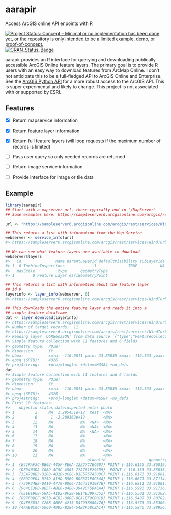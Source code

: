 
<!-- README.md is generated from README.Rmd. Please edit that file -->

# aarapir

Access ArcGIS online API enpoints with R

<!-- badges: start -->

[![Project Status: Concept – Minimal or no implementation has been done
yet, or the repository is only intended to be a limited example, demo,
or
proof-of-concept.](https://www.repostatus.org/badges/latest/concept.svg)](https://www.repostatus.org/#concept)
[![CRAN\_Status\_Badge](https://www.r-pkg.org/badges/version/aarapir)](https://cran.r-project.org/package=aarapir)
<!-- badges: end -->

aarapir provides an R interface for querying and downloading publically
accessible ArcGIS Online feature layers. The primary goal is to provide
R users with an easy way to download features from ArcMap Online. I
don’t not anticipate this to be a full-fledged API to ArcGIS Online
and Enterprise. See the [ArcGIS Python
API](https://github.com/Esri/arcgis-python-api) for a more robust access
to the ArcGIS API. This is super experimental and likely to change. This
project is not associated with or supported by ESRI.

## Features

  - [x] Return mapservice information

  - [x] Return feature layer information

  - [x] Return full feature layers (will loop requests if the maximum
    number of records is limited)

  - [ ] Pass user query so only needed records are returned

  - [ ] Return image service information

  - [ ] Provide interface for image or tile data

## Example

``` r
library(aarapir)
## Start with a mapserver url, these typically end in "/MapServer"
## Some examples here: https://sampleserver6.arcgisonline.com/arcgis/rest/services

url <- "https://sampleserver6.arcgisonline.com/arcgis/rest/services/WindTurbines/MapServer"

## This returns a list with information from the Map Service
webserver <- service_info(url)
#> https://sampleserver6.arcgisonline.com/arcgis/rest/services/WindTurbines/MapServer?f=pjson

## We can see what feature layers are available to download
webserver$layers
#>   id               name parentLayerId defaultVisibility subLayerIds minScale
#> 1  0 TurbineInspections            -1              TRUE          NA        0
#>   maxScale          type      geometryType
#> 1        0 Feature Layer esriGeometryPoint

## This returns a list with information about the feature layer
## id 0
layerinfo <- layer_info(webserver, 0)
#> https://sampleserver6.arcgisonline.com/arcgis/rest/services/WindTurbines/MapServer/0?f=pjson

## This downloads the entire feature layer and reads it into a
## simple feature dataframe
dat <- layer_download(layerinfo)
#> https://sampleserver6.arcgisonline.com/arcgis/rest/services/WindTurbines/MapServer/0/query?where=1%3D1&outFields=objectid%2Cstatus%2Cdateinspected%2Cnotes%2Cshape%2Cphoto%2Cglobalid&returnCountOnly=true&f=json
#> Number of target records:  11
#> https://sampleserver6.arcgisonline.com/arcgis/rest/services/WindTurbines/MapServer/0/query?where=1%3D1&outFields=objectid%2Cstatus%2Cdateinspected%2Cnotes%2Cshape%2Cphoto%2Cglobalid&returnGeometry=true&f=geojson
#> Reading layer `OGRGeoJSON' from data source `{"type":"FeatureCollection","crs":{"type":"name","properties":{"name":"EPSG:4326"}},"features":[{"type":"Feature","id":2,"geometry":{"type":"Point","coordinates":[-116.61549461097971,33.860188265218177]},"properties":{"objectid":2,"status":null,"dateinspected":1295450555000,"notes":"test","photo":null,"globalid":"{E41FAF3C-BB03-445F-8E6A-12227C7EC007}"}},{"type":"Feature","id":6,"geometry":{"type":"Point","coordinates":[-116.53298407724887,33.850347840635195]},"properties":{"objectid":6,"status":1,"dateinspected":-2209161600000,"notes":"","photo":null,"globalid":"{DF9403DA-C08D-4C5C-A505-77A761F296D9}"}},{"type":"Feature","id":12,"geometry":{"type":"Point","coordinates":[-116.61729294744869,33.918809741984433]},"properties":{"objectid":12,"status":null,"dateinspected":null,"notes":null,"photo":null,"globalid":"{3EA788B3-32D8-4B1D-8CBC-D1E5757A50DC}"}},{"type":"Feature","id":13,"geometry":{"type":"Point","coordinates":[-116.66706626262032,33.871138708125052]},"properties":{"objectid":13,"status":null,"dateinspected":null,"notes":null,"photo":null,"globalid":"{FB929FD4-D75D-419D-B5B9-BDF371F0C34A}"}},{"type":"Feature","id":14,"geometry":{"type":"Point","coordinates":[-116.6811048904371,33.918809741984433]},"properties":{"objectid":14,"status":null,"dateinspected":null,"notes":null,"photo":null,"globalid":"{736F24BE-0A10-4779-BD66-71643191087B}"}},{"type":"Feature","id":17,"geometry":{"type":"Point","coordinates":[-116.59929055194976,33.917358425474795]},"properties":{"objectid":17,"status":null,"dateinspected":null,"notes":"","photo":null,"globalid":"{9C4CE3DB-9B5F-4BE6-84E8-3949DF5DA6A4}"}},{"type":"Feature","id":18,"geometry":{"type":"Point","coordinates":[-116.55009795898171,33.913015533223799]},"properties":{"objectid":18,"status":null,"dateinspected":null,"notes":"","photo":null,"globalid":"{CEE9E968-58A5-41D2-BF28-6B14E3997352}"}},{"type":"Feature","id":19,"geometry":{"type":"Point","coordinates":[-116.54067810004665,33.887822397437517]},"properties":{"objectid":19,"status":null,"dateinspected":null,"notes":"","photo":null,"globalid":"{897F8DEF-8C3B-4CB2-88DE-8EA1EF9CD01D}"}},{"type":"Feature","id":20,"geometry":{"type":"Point","coordinates":[-116.57731088259835,33.85306103187407]},"properties":{"objectid":20,"status":null,"dateinspected":null,"notes":"","photo":null,"globalid":"{D4F83D52-C26B-4BEF-A215-D4793B680476}"}},{"type":"Feature","id":21,"geometry":{"type":"Point","coordinates":[-116.58463743874938,33.88956009338046]},"properties":{"objectid":21,"status":null,"dateinspected":null,"notes":"","photo":null,"globalid":"{4FAEBC0C-5060-49D5-B284-54B2F58C2A14}"}},{"type":"Feature","id":22,"geometry":{"type":"Point","coordinates":[-116.64952979541147,33.893904180600316]},"properties":{"objectid":22,"status":null,"dateinspected":null,"notes":"","photo":null,"globalid":"{E0B5746C-2AFA-4D26-B8F9-156C32DCCA8E}"}}]}' using driver `GeoJSON'
#> Simple feature collection with 11 features and 6 fields
#> geometry type:  POINT
#> dimension:      XY
#> bbox:           xmin: -116.6811 ymin: 33.85035 xmax: -116.533 ymax: 33.91881
#> epsg (SRID):    4326
#> proj4string:    +proj=longlat +datum=WGS84 +no_defs
dat
#> Simple feature collection with 11 features and 6 fields
#> geometry type:  POINT
#> dimension:      XY
#> bbox:           xmin: -116.6811 ymin: 33.85035 xmax: -116.533 ymax: 33.91881
#> epsg (SRID):    4326
#> proj4string:    +proj=longlat +datum=WGS84 +no_defs
#> First 10 features:
#>    objectid status dateinspected notes photo
#> 1         2     NA  1.295451e+12  test  <NA>
#> 2         6      1 -2.209162e+12        <NA>
#> 3        12     NA            NA  <NA>  <NA>
#> 4        13     NA            NA  <NA>  <NA>
#> 5        14     NA            NA  <NA>  <NA>
#> 6        17     NA            NA        <NA>
#> 7        18     NA            NA        <NA>
#> 8        19     NA            NA        <NA>
#> 9        20     NA            NA        <NA>
#> 10       21     NA            NA        <NA>
#>                                  globalid                   geometry
#> 1  {E41FAF3C-BB03-445F-8E6A-12227C7EC007} POINT (-116.6155 33.86019)
#> 2  {DF9403DA-C08D-4C5C-A505-77A761F296D9}  POINT (-116.533 33.85035)
#> 3  {3EA788B3-32D8-4B1D-8CBC-D1E5757A50DC} POINT (-116.6173 33.91881)
#> 4  {FB929FD4-D75D-419D-B5B9-BDF371F0C34A} POINT (-116.6671 33.87114)
#> 5  {736F24BE-0A10-4779-BD66-71643191087B} POINT (-116.6811 33.91881)
#> 6  {9C4CE3DB-9B5F-4BE6-84E8-3949DF5DA6A4} POINT (-116.5993 33.91736)
#> 7  {CEE9E968-58A5-41D2-BF28-6B14E3997352} POINT (-116.5501 33.91302)
#> 8  {897F8DEF-8C3B-4CB2-88DE-8EA1EF9CD01D} POINT (-116.5407 33.88782)
#> 9  {D4F83D52-C26B-4BEF-A215-D4793B680476} POINT (-116.5773 33.85306)
#> 10 {4FAEBC0C-5060-49D5-B284-54B2F58C2A14} POINT (-116.5846 33.88956)
```
